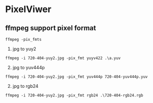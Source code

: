 # PixelViwer
## ffmpeg support pixel format
```shell
ffmpeg -pix_fmts
```

1. jpg to yuy2
```shell
ffmpeg -i 720-404-yuy2.jpg -pix_fmt yuyv422 .\a.yuv
```
2. jpg to yuv444p
```shell
ffmpeg -i 720-404-yuy2.jpg -pix_fmt yuv444p 720-404-yuv444p.yuv
```

2. jpg to rgb24
```shell
ffmpeg -i 720-404-yuy2.jpg -pix_fmt rgb24 .\720-404-rgb24.rgb
```
